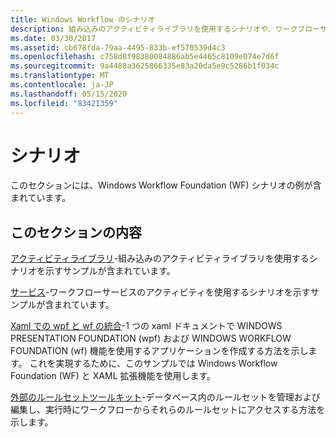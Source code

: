 ```yaml
---
title: Windows Workflow のシナリオ
description: 組み込みのアクティビティライブラリを使用するシナリオや、ワークフローサービスのアクティビティを使用するシナリオなど、Windows Workflow Foundation シナリオのサンプルを表示します。
ms.date: 03/30/2017
ms.assetid: cb678fda-79aa-4495-833b-ef570539d4c3
ms.openlocfilehash: c758d8f98380084886ab5e4465c8109e074e7d6f
ms.sourcegitcommit: 9a4488a3625866335e83a20da5e9c5286b1f034c
ms.translationtype: MT
ms.contentlocale: ja-JP
ms.lasthandoff: 05/15/2020
ms.locfileid: "83421359"
---
```

# <a name="scenario"></a>シナリオ

このセクションには、Windows Workflow Foundation (WF) シナリオの例が含まれています。  
  
## <a name="in-this-section"></a>このセクションの内容

[アクティビティライブラリ](activity-library.md)-組み込みのアクティビティライブラリを使用するシナリオを示すサンプルが含まれています。  
  
[サービス](accessing-operationcontext.md)-ワークフローサービスのアクティビティを使用するシナリオを示すサンプルが含まれています。  
  
[Xaml での wpf と wf の統合](wpf-and-wf-integration-in-xaml.md)-1 つの xaml ドキュメントで WINDOWS PRESENTATION FOUNDATION (wpf) および WINDOWS WORKFLOW FOUNDATION (wf) 機能を使用するアプリケーションを作成する方法を示します。 これを実現するために、このサンプルでは Windows Workflow Foundation (WF) と XAML 拡張機能を使用します。  
  
[外部のルールセットツールキット](external-ruleset-toolkit.md)-データベース内のルールセットを管理および編集し、実行時にワークフローからそれらのルールセットにアクセスする方法を示します。
